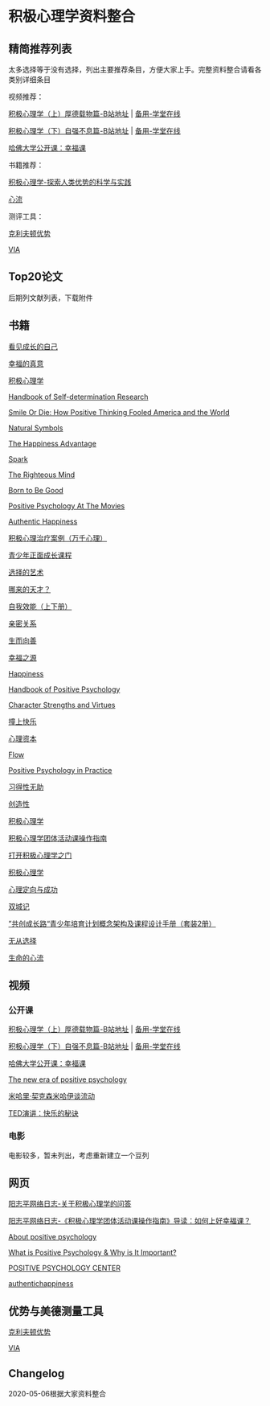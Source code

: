 # 积极心理学资料整合

## 精简推荐列表

太多选择等于没有选择，列出主要推荐条目，方便大家上手。完整资料整合请看各类别详细条目

视频推荐：

[积极心理学（上）厚德载物篇-B站地址](https://www.bilibili.com/video/BV1zb411i7Tv?p=1) | [备用-学堂在线](https://next.xuetangx.com/course/THU07111001088/1515870)

[积极心理学（下）自强不息篇-B站地址](https://www.bilibili.com/video/av45379564/) | [备用-学堂在线](https://next.xuetangx.com/course/THU07111001089/1510461)

[哈佛大学公开课：幸福课](http://open.163.com/special/positivepsychology/)

书籍推荐：

[积极心理学-探索人类优势的科学与实践 ](https://book.douban.com/subject/25763661/)

[心流](https://book.douban.com/subject/27186106 )

测评工具：

[克利夫顿优势](https://www.gallup.com/cliftonstrengths/zh/253592/%E4%B8%BB%E9%A1%B5.aspx)

[VIA](https://www.viacharacter.org/)



## Top20论文

后期列文献列表，下载附件

## 书籍

[看见成长的自己](https://book.douban.com/subject/6510688/)

[幸福的真意](https://book.douban.com/subject/3422625/)

[积极心理学](https://book.douban.com/subject/25763661/)

[Handbook of Self-determination Research](https://book.douban.com/subject/2886833/)

[Smile Or Die: How Positive Thinking Fooled America and the World](https://book.douban.com/subject/5355810/)

[Natural Symbols](https://book.douban.com/subject/2230650/)

[The Happiness Advantage](https://book.douban.com/subject/5302850/)

[Spark](https://book.douban.com/subject/2268526/)

[The Righteous Mind](https://book.douban.com/subject/6896462/)

[Born to Be Good](https://book.douban.com/subject/3564126/)

[Positive Psychology At The Movies](https://book.douban.com/subject/4129698/)

[Authentic Happiness](https://book.douban.com/subject/1764467/)

[积极心理治疗案例（万千心理）](https://book.douban.com/subject/7160849/)

[青少年正面成长课程](https://book.douban.com/subject/5972381/)

[选择的艺术](https://book.douban.com/subject/6019667/)

[哪来的天才？](https://book.douban.com/subject/4010185/)

[自我效能（上下册）](https://book.douban.com/subject/1323270/)

[亲密关系](https://book.douban.com/subject/1437973/)

[生而向善](https://book.douban.com/subject/4152441/)

[幸福之源](https://book.douban.com/subject/1964398/)

[Happiness](https://book.douban.com/subject/3633901/)

[Handbook of Positive Psychology](https://book.douban.com/subject/2902630/)

[Character Strengths and Virtues](https://book.douban.com/subject/2847213/)

[撞上快乐](https://book.douban.com/subject/2138920/)

[心理资本](https://book.douban.com/subject/2329627/)

[Flow](https://book.douban.com/subject/1419011/)

[Positive Psychology in Practice](https://book.douban.com/subject/2846036/)

[习得性无助](https://book.douban.com/subject/5395411/)

[创造性](https://book.douban.com/subject/1084954/)

[积极心理学](https://book.douban.com/subject/2329651/)

[积极心理学团体活动课操作指南](https://book.douban.com/subject/4200626/)

[打开积极心理学之门](https://book.douban.com/subject/4926701/)

[积极心理学](https://book.douban.com/subject/4911319/)

[心理定向与成功](https://book.douban.com/subject/2309200/)

[双城记](https://book.douban.com/subject/3657964/)

[”共创成长路“青少年培育计划概念架构及课程设计手册（套装2册）](https://book.douban.com/subject/2277989/)

[无从选择](https://book.douban.com/subject/1722049/)

[生命的心流](https://book.douban.com/subject/3424068/)

## 视频

### 公开课

[积极心理学（上）厚德载物篇-B站地址](https://www.bilibili.com/video/BV1zb411i7Tv?p=1) | [备用-学堂在线](https://next.xuetangx.com/course/THU07111001088/1515870)

[积极心理学（下）自强不息篇-B站地址](https://www.bilibili.com/video/av45379564/) | [备用-学堂在线](https://next.xuetangx.com/course/THU07111001089/1510461)

[哈佛大学公开课：幸福课](http://open.163.com/special/positivepsychology/)

[The new era of positive psychology](https://www.ted.com/talks/martin_seligman_the_new_era_of_positive_psychology)

[米哈里·契克森米哈伊谈流动](https://www.youtube.com/watch?v=fXIeFJCqsPs)

[TED演讲：快乐的秘诀](https://www.bilibili.com/video/av285377623/)

### 电影

电影较多，暂未列出，考虑重新建立一个豆列

## 网页

[阳志平网络日志-关于积极心理学的问答](https://www.yangzhiping.com/psy/positive-psychology-faq.html)

[阳志平网络日志-《积极心理学团体活动课操作指南》导读：如何上好幸福课？](https://www.yangzhiping.com/psy/xingfuke.html)

[About positive psychology](https://schools.au.reachout.com/articles/about-positive-psychology)

[What is Positive Psychology & Why is It Important?](https://positivepsychology.com/what-is-positive-psychology-definition/)

[POSITIVE PSYCHOLOGY CENTER](https://ppc.sas.upenn.edu/learn-more/readings-and-videos/selected-scholarly-articles)

[authentichappiness](https://www.authentichappiness.sas.upenn.edu/)

## 优势与美德测量工具

[克利夫顿优势](https://www.gallup.com/cliftonstrengths/zh/253592/%E4%B8%BB%E9%A1%B5.aspx)

[VIA](https://www.viacharacter.org/)

## Changelog

2020-05-06根据大家资料整合